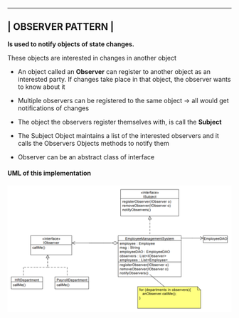 --------------------
| OBSERVER PATTERN |
--------------------

**Is used to notify objects of state changes.**

These objects are interested in changes in another object

* An object called an **Observer** can register to another object
as an interested party. If changes take place in that object, the
observer wants to know about it

* Multiple observers can be registered to the same object &rarr; all would get notifications of changes

* The object the observers register themselves with, is call the **Subject**

* The Subject Object maintains a list of the interested observers and it calls the Observers Objects methods to notify them

* Observer can be an abstract class of interface

#### UML of this implementation


![alt text](Observer_Pattern_UML.png "Description goes here")
